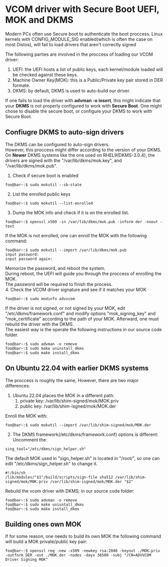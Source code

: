 # VCOM driver with Secure Boot UEFI, MOK and DKMS
Modern PCs often use Secure boot to authenticate the boot proccess.
Linux kernels with CONFIG_MODULE_SIG enabled(which is often the case on most Distos), will fail to load drivers that aren't correctly signed

The following parties are involved in the proccess of loading our VCOM driver:
1.  UEFI: the UEFI hosts a list of public keys, each kernel/module loaded will be checked against these keys.
2.  Machine Owner Key(MOK): this is a Public/Private key pair stored in DER formate.
3.  DKMS: by default, DKMS is used to auto-build our driver.

If one fails to load the driver with **advman -o insert**, this might indicate that your **DKMS** is not properly configured to work with **Secure Boot**.
One might chose to disable the secure boot, or configure your DKMS to work with Secure Boot.


## Confiugre DKMS to auto-sign drivers
The DKMS can be configured to auto-sign drivers.  
However, this proccess might differ according to the version of your DKMS.  
On **Newer** DKMS systems like the one used on RHEL9(DKMS-3.0.4), the drivers are signed with the "/var/lib/dkms/mok.key", and "/var/lib/dkms/mok.pub".

1. Check if secure boot is enabled
```console
foo@bar~:$ sudo mokutil --sb-state
```
2. List the enrolled public keys
```console
foo@bar~:$ sudo mokutil --list-enrolled
```
3. Dump the MOK info and check if it is on the enrolled list.
```console
foo@bar~:$ openssl x509 -in /var/lib/dkms/mok.pub -inform der -noout -text
```
If the MOK is not enrolled, one can enroll the MOK with the following command:
``` console
foo@bar~:$ sudo mokutil --import /var/lib/dkms/mok.pub
input password:
input password again:
```
Memorize the password, and reboot the system.  
During reboot, the UEFI will guide you through the proccess of enrolling the MOK.  
The password will be required to finish the process.  
4. Check the VCOM driver signature and see if it matches your MOK
```console
foo@bar~:$ sudo modinfo advvcom
```
If the driver is not signed, or not signed by your MOK, edit "/etc/dkms/framework.conf" and modify options "mok_signing_key" and "mok_certificate" according to the path of your MOK. 
Afterward, one must rebuild the driver with the DKMS.  
The easiest way is the operate the following instructions in our source code folder.
```console
foo@bar~:$ sudo advman -o remove
foo@bar~:$ sudo make uninstall_dkms
foo@bar~:$ sudo make install_dkms
```

## On Ubuntu 22.04 with earlier DKMS systems
The proccess is roughly the same, However, there are two major differences:
1. Ubuntu 22.04 places the MOK in a different path:
    1. private key: /var/lib/shim-signed/mok/MOK.priv
    2. public key: /var/lib/shim-isgned/mok/MOK.der

Enroll the MOK with:
```console
foo@bar~:$ sudo mokutil --import /var/lib/shim-signed/mok/MOK.der
```
2. The DKMS framework(/etc/dkms/framework.conf) options is different:
Uncomment the: 
```console
sing_tool="/etc/dkms/sign_helper.sh" 
```
The default MOK used in "sign_helper.sh" is located in "/root/", so one can edit "/etc/dkms/sign_helper.sh" to change it.  
```console
#!/bin/sh
/lib/modules/"$1"/build/scripts/sign-file sha512 /var/lib/shim-signed/mok/MOK.priv /var/lib/shim-isgned/mok/MOK.der "$2"
```
Rebuild the vcom driver with DKMS; in our source code folder:
```console
foo@bar~:$ sudo advman -o remove
foo@bar~:$ sudo make unisntall_dkms
foo@bar~:$ sudo make install_dkms
```

## Building ones own MOK
If for some reason, one needs to build its own MOK
the following command will build a MOK private/public key pair:
```console
foo@bar~:$ openssl req -new -x509 -newkey rsa:2048 -keyout ./MOK.priv -outform DER -out ./MOK.der -nodes -days 36500 -subj "/CN=ADVVCOM Driver Signing MOK"
```
